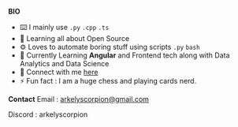 
**BIO**
- ⌨️ I mainly use ```.py``` ```.cpp``` ```.ts```
- 🌱 Learning all about Open Source 
- ⚙️ Loves to automate boring stuff using scripts ```.py``` ```bash```
- 🧮 Currently Learning **Angular** and Frontend tech along with Data Analytics and Data Science
- 💬 Connect with me [here](https://www.linkedin.com/in/krishnasameer-453ba31bb/)
- ⚡️ Fun fact : I am a huge chess and playing cards nerd.

**Contact**
Email : arkelyscorpion@gmail.com

Discord : arkelyscorpion
